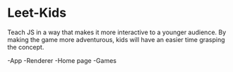 # Leet-Kids
Teach JS in a way that makes it more interactive to a younger audience. By making the game more adventurous, kids will have an easier time grasping the concept.

-App
    -Renderer
        -Home page
        -Games
    
